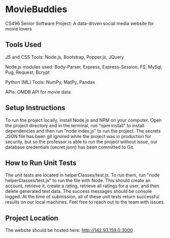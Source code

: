 # MovieBuddies #
CS496 Senior Software Project: A data-driven social media website for movie lovers

## Tools Used ##

JS and CSS Tools:
Node.js, Bootstrap, Popper.js, JQuery

Node.js modules used: Body-Parser, Express, Express-Session, FS, MySql, Pug, Request, Bcrypt

Python (ML) Tools: NumPy, MatPy, Pandas

APIs: OMDB API for movie data

## Setup Instructions ##
To run the project locally, install Node.js and NPM on your computer. Open the project directory and in the terminal, run "npm install" to install dependencies and then run "node index.js" to run the project. The secrets JSON file has been git ignored while the project was in production for security, but so the professor is able to run the project without issue, our database credentials (secret.json) has been committed to Git.

## How to Run Unit Tests ##
The unit tests are located in helperClasses/test.js. To run them, run "node helperClasses/test.js" to run the file with Node. This should create an account, retrieve it, create a rating, retrieve all ratings for a user, and then delete generated test data. The success messages should be console logged. At the time of submission, all of these unit tests return successful results on our local machines. Feel free to reach out to the team with issues.

## Project Location ##
The website should be hosted here: http://142.93.159.0:3000
